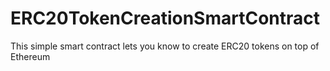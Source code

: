 # ERC20TokenCreationSmartContract
This simple smart contract lets you know to create ERC20 tokens on top of Ethereum

